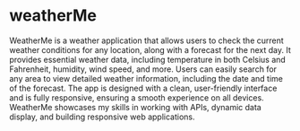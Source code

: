 # weatherMe
WeatherMe is a weather application that allows users to check the current weather conditions for any location, along with a forecast for the next day. It provides essential weather data, including temperature in both Celsius and Fahrenheit, humidity, wind speed, and more. Users can easily search for any area to view detailed weather information, including the date and time of the forecast. The app is designed with a clean, user-friendly interface and is fully responsive, ensuring a smooth experience on all devices. WeatherMe showcases my skills in working with APIs, dynamic data display, and building responsive web applications.